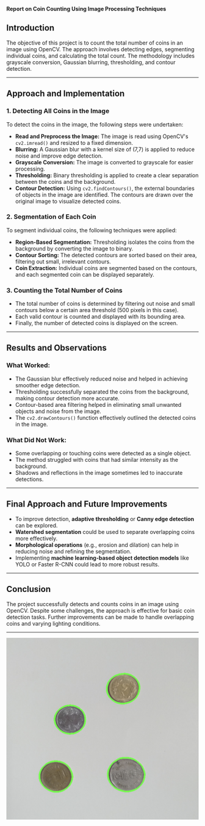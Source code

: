 **Report on Coin Counting Using Image Processing Techniques**

Introduction
------------

The objective of this project is to count the total number of coins in an image using OpenCV. The approach involves detecting edges, segmenting individual coins, and calculating the total count. The methodology includes grayscale conversion, Gaussian blurring, thresholding, and contour detection.

* * * * *

**Approach and Implementation**
-------------------------------

### **1\. Detecting All Coins in the Image**

To detect the coins in the image, the following steps were undertaken:

-   **Read and Preprocess the Image:** The image is read using OpenCV's `cv2.imread()` and resized to a fixed dimension.
-   **Blurring:** A Gaussian blur with a kernel size of (7,7) is applied to reduce noise and improve edge detection.
-   **Grayscale Conversion:** The image is converted to grayscale for easier processing.
-   **Thresholding:** Binary thresholding is applied to create a clear separation between the coins and the background.
-   **Contour Detection:** Using `cv2.findContours()`, the external boundaries of objects in the image are identified. The contours are drawn over the original image to visualize detected coins.

### **2\. Segmentation of Each Coin**

To segment individual coins, the following techniques were applied:

-   **Region-Based Segmentation:** Thresholding isolates the coins from the background by converting the image to binary.
-   **Contour Sorting:** The detected contours are sorted based on their area, filtering out small, irrelevant contours.
-   **Coin Extraction:** Individual coins are segmented based on the contours, and each segmented coin can be displayed separately.

### **3\. Counting the Total Number of Coins**

-   The total number of coins is determined by filtering out noise and small contours below a certain area threshold (500 pixels in this case).
-   Each valid contour is counted and displayed with its bounding area.
-   Finally, the number of detected coins is displayed on the screen.

* * * * *

**Results and Observations**
----------------------------

### **What Worked:**

-   The Gaussian blur effectively reduced noise and helped in achieving smoother edge detection.
-   Thresholding successfully separated the coins from the background, making contour detection more accurate.
-   Contour-based area filtering helped in eliminating small unwanted objects and noise from the image.
-   The `cv2.drawContours()` function effectively outlined the detected coins in the image.

### **What Did Not Work:**

-   Some overlapping or touching coins were detected as a single object.
-   The method struggled with coins that had similar intensity as the background.
-   Shadows and reflections in the image sometimes led to inaccurate detections.

* * * * *

**Final Approach and Future Improvements**
------------------------------------------

-   To improve detection, **adaptive thresholding** or **Canny edge detection** can be explored.
-   **Watershed segmentation** could be used to separate overlapping coins more effectively.
-   **Morphological operations** (e.g., erosion and dilation) can help in reducing noise and refining the segmentation.
-   Implementing **machine learning-based object detection models** like YOLO or Faster R-CNN could lead to more robust results.

* * * * *

**Conclusion**
--------------

The project successfully detects and counts coins in an image using OpenCV. Despite some challenges, the approach is effective for basic coin detection tasks. Further improvements can be made to handle overlapping coins and varying lighting conditions.

* * * * *


![alt text](https://github.com/com123mrityunjay/VR_Assignment1_Mrityunjay-Jha_MT2024092/blob/main/part_1/output.png)
